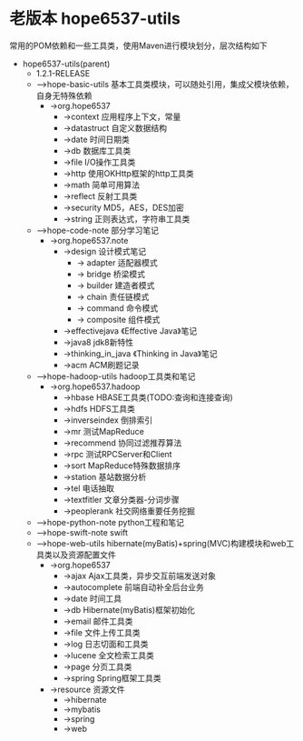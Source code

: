 老版本 hope6537-utils
==============
常用的POM依赖和一些工具类，使用Maven进行模块划分，层次结构如下<br/>

* hope6537-utils(parent)<br/>
    * 1.2.1-RELEASE<br/>
    * —>hope-basic-utils 基本工具类模块，可以随处引用，集成父模块依赖，自身无特殊依赖<br/>
        * ->org.hope6537<br/>
            * ->context 应用程序上下文，常量<br/>
            * ->datastruct 自定义数据结构<br/>
            * ->date 时间日期类<br/>
            * ->db 数据库工具类<br/>
            * ->file I/O操作工具类<br/>
            * ->http 使用OKHttp框架的http工具类<br/>
            * ->math 简单可用算法<br/>
            * ->reflect 反射工具类<br/>
            * ->security MD5，AES，DES加密<br/>
            * ->string 正则表达式，字符串工具类<br/>
    * —>hope-code-note 部分学习笔记<br/>
        * ->org.hope6537.note<br/>
            * ->design 设计模式笔记<br/>
               * -> adapter 适配器模式<br/>
               * -> bridge 桥梁模式<br/>
               * -> builder 建造者模式<br/>
               * -> chain 责任链模式<br/>
               * -> command 命令模式<br/>
               * -> composite 组件模式<br/>
            * ->effectivejava 《Effective Java》笔记<br/>
            * ->java8 jdk8新特性<br/>
            * ->thinking_in_java 《Thinking in Java》笔记<br/>
            * ->acm ACM刷题记录<br/>
    * —>hope-hadoop-utils hadoop工具类和笔记<br/>
        * ->org.hope6537.hadoop<br/>
            * ->hbase HBASE工具类(TODO:查询和连接查询)<br/>
            * ->hdfs HDFS工具类<br/>
            * ->inverseindex 倒排索引<br/>
            * ->mr 测试MapReduce<br/>
            * ->recommend 协同过滤推荐算法<br/>
            * ->rpc 测试RPCServer和Client<br/>
            * ->sort MapReduce特殊数据排序<br/>
            * ->station 基站数据分析<br/>
            * ->tel 电话抽取<br/>
            * ->textfitler 文章分类器-分词步骤<br/>
            * ->peoplerank 社交网络重要任务挖掘<br/>
    * —>hope-python-note python工程和笔记<br/>
    * —>hope-swift-note swift<br/>
    * —>hope-web-utils hibernate(myBatis)+spring(MVC)构建模块和web工具类以及资源配置文件<br/>
        * ->org.hope6537<br/>
            * ->ajax Ajax工具类，异步交互前端发送对象<br/>
            * ->autocomplete 前端自动补全后台业务<br/>
            * ->date 时间工具<br/>
            * ->db Hibernate(myBatis)框架初始化<br/>
            * ->email 邮件工具类<br/>
            * ->file 文件上传工具类<br/>
            * ->log 日志切面和工具类<br/>
            * ->lucene 全文检索工具类<br/>
            * ->page 分页工具类<br/>
            * ->spring Spring框架工具类<br/>
        * ->resource 资源文件<br/>
            * ->hibernate<br/>
            * ->mybatis<br/>
            * ->spring<br/>
            * ->web<br/>


